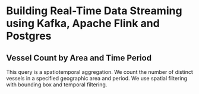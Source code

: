 # Building Real-Time Data Streaming using Kafka, Apache Flink and Postgres

## Vessel Count by Area and Time Period
This query is a spatiotemporal aggregation. We count the number of distinct vessels in a specified geographic area and period. We use spatial filtering with bounding box and temporal filtering.